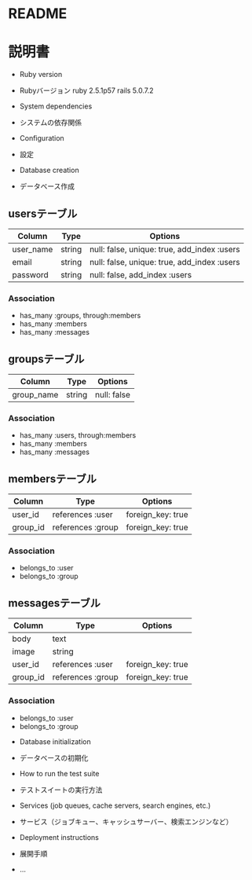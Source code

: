 # README
# 説明書

* Ruby version
* Rubyバージョン
ruby 2.5.1p57
rails 5.0.7.2


* System dependencies
* システムの依存関係

* Configuration
* 設定

* Database creation
* データベース作成

## usersテーブル
|Column|Type|Options|
|------|----|-------|
|user_name|string|null: false, unique: true, add_index :users|
|email|string|null: false, unique: true, add_index :users|
|password|string|null: false, add_index :users|

### Association
- has_many :groups, through:members
- has_many :members
- has_many :messages


## groupsテーブル
|Column|Type|Options|
|------|----|-------|
|group_name|string|null: false|

### Association
- has_many :users, through:members
- has_many :members
- has_many :messages


## membersテーブル
|Column|Type|Options|
|------|----|-------|
|user_id|references :user|foreign_key: true|
|group_id|references :group|foreign_key: true|

### Association
- belongs_to :user
- belongs_to :group


## messagesテーブル
|Column|Type|Options|
|------|----|-------|
|body|text|
|image|string|
|user_id|references :user|foreign_key: true|
|group_id|references :group|foreign_key: true|

### Association
- belongs_to :user
- belongs_to :group


* Database initialization
* データベースの初期化

* How to run the test suite
* テストスイートの実行方法

* Services (job queues, cache servers, search engines, etc.)
* サービス（ジョブキュー、キャッシュサーバー、検索エンジンなど）

* Deployment instructions
* 展開手順

* ...
